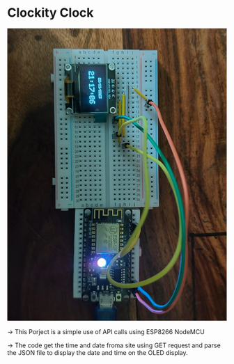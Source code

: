 # Clockity Clock

![Alt text](<WhatsApp Image 2023-11-22 at 21.59.46_69d11a08.jpg>)

-> This Porject is a simple use of API calls using ESP8266 NodeMCU

-> The code get the time and date froma site using GET request and parse the JSON file to display the date and time on the OLED display.

